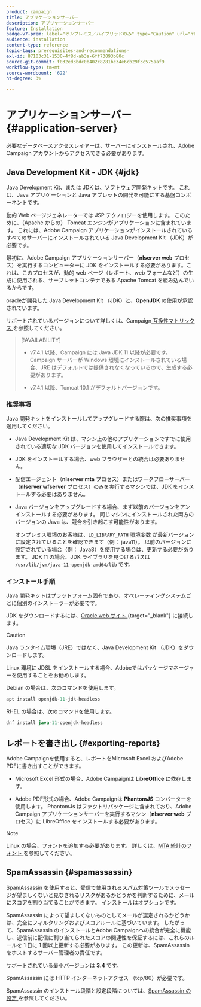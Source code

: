 ```yaml
---
product: campaign
title: アプリケーションサーバー
description: アプリケーションサーバー
feature: Installation
badge-v7-prem: label="オンプレミス／ハイブリッドのみ" type="Caution" url="https://experienceleague.adobe.com/docs/campaign-classic/using/installing-campaign-classic/architecture-and-hosting-models/hosting-models-lp/hosting-models.html?lang=ja" tooltip="オンプレミスデプロイメントとハイブリッドデプロイメントにのみ適用されます"
audience: installation
content-type: reference
topic-tags: prerequisites-and-recommendations-
exl-id: 87103c31-1530-4f8d-ab3a-6ff73093b80c
source-git-commit: f032ed3bdc0b402c8281bc34e6cb29f3c575aaf9
workflow-type: tm+mt
source-wordcount: '622'
ht-degree: 3%

---
```


# アプリケーションサーバー{#application-server}

必要なデータベースアクセスレイヤーは、サーバーにインストールされ、Adobe Campaign アカウントからアクセスできる必要があります。

## Java Development Kit - JDK {#jdk}

Java Development Kit、または JDK は、ソフトウェア開発キットです。 これは、Java アプリケーションと Java アプレットの開発を可能にする基盤コンポーネントです。

動的 Web ページジェネレーターでは JSP テクノロジーを使用します。 このために、（Apache からの） Tomcat エンジンがアプリケーションに含まれています。 これには、Adobe Campaign アプリケーションがインストールされているすべてのサーバーにインストールされている Java Development Kit （JDK）が必要です。

最初に、Adobe Campaign アプリケーションサーバー（**nlserver web** プロセス）を実行するコンピューターに JDK をインストールする必要があります。これは、このプロセスが、動的 web ページ（レポート、web フォームなど）の生成に使用される、サーブレットコンテナである Apache Tomcat を組み込んでいるからです。

oracleが開発した Java Development Kit （JDK）と、**OpenJDK** の使用が承認されています。

サポートされているバージョンについて詳しくは、Campaign[ 互換性マトリックス ](../../rn/using/compatibility-matrix.md) を参照してください。


>[!AVAILABILITY]
>
>* v7.4.1 以降、Campaign には Java JDK 11 以降が必要です。 Campaign サーバーが Windows 環境にインストールされている場合、JRE はデフォルトでは提供されなくなっているので、生成する必要があります。
>
>* v7.4.1 以降、Tomcat 10.1 がデフォルトバージョンです。
>

### 推奨事項

Java 開発キットをインストールしてアップグレードする際は、次の推奨事項を適用してください。

* Java Development Kit は、マシン上の他のアプリケーションですでに使用されている適切な JDK バージョンを使用してインストールできます。

* JDK をインストールする場合、web ブラウザーとの統合は必要ありません。

* 配信エージェント（**nlserver mta** プロセス）またはワークフローサーバー（**nlserver wfserver** プロセス）のみを実行するマシンでは、JDK をインストールする必要はありません。

* Java バージョンをアップグレードする場合、まず以前のバージョンをアンインストールする必要があります。 同じマシンにインストールされた両方のバージョンの Java は、競合を引き起こす可能性があります。

  オンプレミス環境のお客様は、`LD_LIBRARY_PATH` [ 環境変数 ](installing-packages-with-linux.md#environment-variables) が最新バージョンに設定されていることを確認できます（例： java11）。 以前のバージョンに設定されている場合（例： Java8）を使用する場合は、更新する必要があります。 JDK 11 の場合、JDK ライブラリを見つけるパスは `/usr/lib/jvm/java-11-openjdk-amd64/lib` です。


### インストール手順

Java 開発キットはプラットフォーム固有であり、オペレーティングシステムごとに個別のインストーラーが必要です。

JDK をダウンロードするには、[Oracle web サイト ](https://www.oracle.com/technetwork/java/javase/downloads/index.html){target="_blank"} に接続します。

>[!CAUTION]
>
> Java ランタイム環境（JRE）ではなく、Java Development Kit （JDK）をダウンロードします。


Linux 環境に JDSL をインストールする場合、Adobeではパッケージマネージャーを使用することをお勧めします。

Debian の場合は、次のコマンドを使用します。

```sql
apt install openjdk-11-jdk-headless
```

RHEL の場合は、次のコマンドを使用します。

```sql
dnf install java-11-openjdk-headless
```



## レポートを書き出し {#exporting-reports}

Adobe Campaignを使用すると、レポートをMicrosoft Excel およびAdobe PDFに書き出すことができます。

* Microsoft Excel 形式の場合、Adobe Campaignは **LibreOffice** に依存します。

* Adobe PDF形式の場合、Adobe Campaignは **PhantomJS** コンバーターを使用します。 PhantomJs はファクトリパッケージに含まれており、Adobe Campaign アプリケーションサーバーを実行するマシン（**nlserver web** プロセス）に LibreOffice をインストールする必要があります。

>[!NOTE]
>
>Linux の場合、フォントを追加する必要があります。 詳しくは、[MTA 統計のフォント ](../../installation/using/prerequisites-of-campaign-installation-in-linux.md#fonts-for-mta-statistics) を参照してください。

## SpamAssassin {#spamassassin}

SpamAssassin を使用すると、受信で使用されるスパム対策ツールでメッセージが望ましくないと見なされるリスクがあるかどうかを判断するために、メールにスコアを割り当てることができます。 インストールはオプションです。

SpamAssassin によって望ましくないものとしてメールが選定されるかどうかは、完全にフィルタリングおよびスコアルールに基づいています。 したがって、SpamAssassin のインストールとAdobe Campaignへの統合が完全に機能し、送信前に配信に割り当てられたスコアの関連性を保証するには、これらのルールを 1 日に 1 回以上更新する必要があります。 この更新は、SpamAssassin をホストするサーバー管理者の責任です。

サポートされている最小バージョンは **3.4** です。

SpamAssassin には HTTP インターネットアクセス （tcp/80）が必要です。

SpamAssassin のインストール段階と設定段階については、[SpamAssassin の設定 ](../../installation/using/configuring-spamassassin.md) を参照してください。
